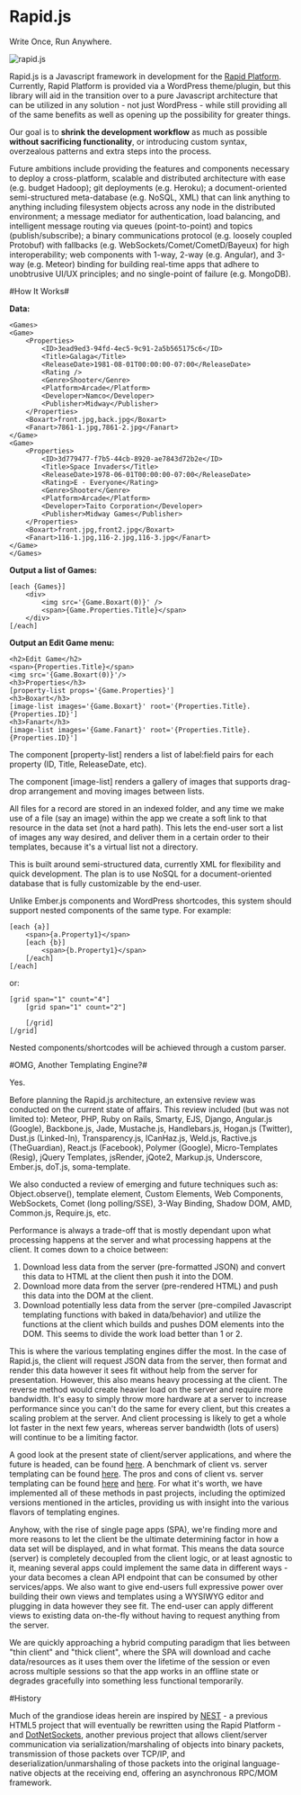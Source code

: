 Rapid.js
========

Write Once, Run Anywhere.

![rapid.js](http://glassocean.net/media/rapidjs.jpg)

Rapid.js is a Javascript framework in development for the [Rapid Platform](https://github.com/perrybutler/rapid-platform). Currently, Rapid Platform is provided via a WordPress theme/plugin, but this library will aid in the transition over to a pure Javascript architecture that can be utilized in any solution - not just WordPress - while still providing all of the same benefits as well as opening up the possibility for greater things.

Our goal is to **shrink the development workflow** as much as possible **without sacrificing functionality**, or introducing custom syntax, overzealous patterns and extra steps into the process.

Future ambitions include providing the features and components necessary to deploy a cross-platform, scalable and distributed architecture with ease (e.g. budget Hadoop); git deployments (e.g. Heroku); a document-oriented semi-structured meta-database (e.g. NoSQL, XML) that can link anything to anything including filesystem objects across any node in the distributed environment; a message mediator for authentication, load balancing, and intelligent message routing via queues (point-to-point) and topics (publish/subscribe); a binary communications protocol (e.g. loosely coupled Protobuf) with fallbacks (e.g. WebSockets/Comet/CometD/Bayeux) for high interoperability; web components with 1-way, 2-way (e.g. Angular), and 3-way (e.g. Meteor) binding for building real-time apps that adhere to unobtrusive UI/UX principles; and no single-point of failure (e.g. MongoDB).

#How It Works#

**Data:**

    <Games>
    <Game>
	    <Properties>
		    <ID>3ead9ed3-94fd-4ec5-9c91-2a5b565175c6</ID>
		    <Title>Galaga</Title>
		    <ReleaseDate>1981-08-01T00:00:00-07:00</ReleaseDate>
		    <Rating />
		    <Genre>Shooter</Genre>
		    <Platform>Arcade</Platform>
		    <Developer>Namco</Developer>
		    <Publisher>Midway</Publisher>
	    </Properties>
	    <Boxart>front.jpg,back.jpg</Boxart>
	    <Fanart>7861-1.jpg,7861-2.jpg</Fanart>
    </Game>
    <Game>
	    <Properties>
		    <ID>3d779477-f7b5-44cb-8920-ae7843d72b2e</ID>
		    <Title>Space Invaders</Title>
		    <ReleaseDate>1978-06-01T00:00:00-07:00</ReleaseDate>
		    <Rating>E - Everyone</Rating>
		    <Genre>Shooter</Genre>
		    <Platform>Arcade</Platform>
		    <Developer>Taito Corporation</Developer>
		    <Publisher>Midway Games</Publisher>
	    </Properties>
	    <Boxart>front.jpg,front2.jpg</Boxart>
	    <Fanart>116-1.jpg,116-2.jpg,116-3.jpg</Fanart>
    </Game>
    </Games>

**Output a list of Games:**

    [each {Games}]
	    <div>
		    <img src='{Game.Boxart(0)}' />
		    <span>{Game.Properties.Title}</span>
	    </div>
    [/each]

**Output an Edit Game menu:**

    <h2>Edit Game</h2>
    <span>{Properties.Title}</span>
    <img src='{Game.Boxart(0)}'/>
    <h3>Properties</h3>
    [property-list props='{Game.Properties}']
    <h3>Boxart</h3>
    [image-list images='{Game.Boxart}' root='{Properties.Title}.{Properties.ID}']
    <h3>Fanart</h3>
    [image-list images='{Game.Fanart}' root='{Properties.Title}.{Properties.ID}']

The component [property-list] renders a list of label:field pairs for each property (ID, Title, ReleaseDate, etc).

The component [image-list] renders a gallery of images that supports drag-drop arrangement and moving images between lists.

All files for a record are stored in an indexed folder, and any time we make use of a file (say an image) within the app we create a soft link to that resource in the data set (not a hard path). This lets the end-user sort a list of images any way desired, and deliver them in a certain order to their templates, because it's a virtual list not a directory.

This is built around semi-structured data, currently XML for flexibility and quick development. The plan is to use NoSQL for a document-oriented database that is fully customizable by the end-user.

Unlike Ember.js components and WordPress shortcodes, this system should support nested components of the same type. For example:

    [each {a}]
        <span>{a.Property1}</span>
        [each {b}]
            <span>{b.Property1}</span>
        [/each]
    [/each]

or:

    [grid span="1" count="4"]
        [grid span="1" count="2"]

        [/grid]
    [/grid]

Nested components/shortcodes will be achieved through a custom parser.

#OMG, Another Templating Engine?#

Yes.

Before planning the Rapid.js architecture, an extensive review was conducted on the current state of affairs. This review included (but was not limited to): Meteor, PHP, Ruby on Rails, Smarty, EJS, Django, Angular.js (Google), Backbone.js, Jade, Mustache.js, Handlebars.js, Hogan.js (Twitter), Dust.js (Linked-In), Transparency.js, ICanHaz.js, Weld.js, Ractive.js (TheGuardian), React.js (Facebook), Polymer (Google), Micro-Templates (Resig), jQuery Templates, jsRender, jQote2, Markup.js, Underscore, Ember.js, doT.js, soma-template.

We also conducted a review of emerging and future techniques such as: Object.observe(), template element, Custom Elements, Web Components, WebSockets, Comet (long polling/SSE), 3-Way Binding, Shadow DOM, AMD, Common.js, Require.js, etc.

Performance is always a trade-off that is mostly dependant upon what processing happens at the server and what processing happens at the client. It comes down to a choice between:

1. Download less data from the server (pre-formatted JSON) and convert this data to HTML at the client then push it into the DOM.
2. Download more data from the server (pre-rendered HTML) and push this data into the DOM at the client.
3. Download potentially less data from the server (pre-compiled Javascript templating functions with baked in data/behavior) and utilize the functions at the client which builds and pushes DOM elements into the DOM. This seems to divide the work load better than 1 or 2.

This is where the various templating engines differ the most. In the case of Rapid.js, the client will request JSON data from the server, then format and render this data however it sees fit without help from the server for presentation. However, this also means heavy processing at the client. The reverse method would create heavier load on the server and require more bandwidth. It's easy to simply throw more hardware at a server to increase performance since you can't do the same for every client, but this creates a scaling problem at the server. And client processing is likely to get a whole lot faster in the next few years, whereas server bandwidth (lots of users) will continue to be a limiting factor.

A good look at the present state of client/server applications, and where the future is headed, can be found [here](https://blog.engineyard.com/2014/the-client-server-see-saw). A benchmark of client vs. server templating can be found [here](http://ryanflorence.com/2012/client-v-server-templating/). The pros and cons of client vs. server templating can be found [here](http://openmymind.net/2012/5/30/Client-Side-vs-Server-Side-Rendering/) and [here](http://www.forbes.com/sites/quora/2014/07/14/what-is-the-most-valuable-programming-language-to-know-for-the-future-and-why/). For what it's worth, we have implemented all of these methods in past projects, including the optimized versions mentioned in the articles, providing us with insight into the various flavors of templating engines.

Anyhow, with the rise of single page apps (SPA), we're finding more and more reasons to let the client be the ultimate determining factor in how a data set will be displayed, and in what format. This means the data source (server) is  completely decoupled from the client logic, or at least agnostic to it, meaning several apps could implement the same data in different ways - your data becomes a clean API endpoint that can be consumed by other services/apps. We also want to give end-users full expressive power over building their own views and templates using a WYSIWYG editor and plugging in data however they see fit. The end-user can apply different views to existing data on-the-fly without having to request anything from the server.

We are quickly approaching a hybrid computing paradigm that lies between "thin client" and "thick client", where the SPA will download and cache data/resources as it uses them over the lifetime of the session or even across multiple sessions so that the app works in an offline state or degrades gracefully into something less functional temporarily.

#History

Much of the grandiose ideas herein are inspired by [NEST](http://glassocean.net/nest/) - a previous HTML5 project that will eventually be rewritten using the Rapid Platform - and [DotNetSockets](https://github.com/perrybutler/dotnetsockets), another previous project that allows client/server communication via serialization/marshaling of objects into binary packets, transmission of those packets over TCP/IP, and deserialization/unmarshaling of those packets into the original language-native objects at the receiving end, offering an asynchronous RPC/MOM framework.
